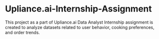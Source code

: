 # Upliance.ai-Internship-Assignment
This project as a part of Upliance.ai Data Analyst Internship assignment is created to analyze datasets related to user behavior, cooking preferences, and order trends.
